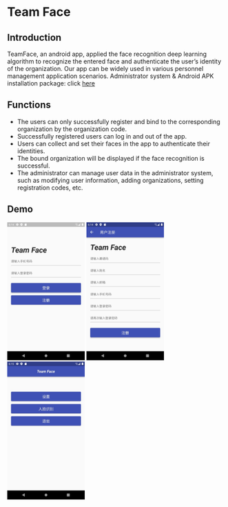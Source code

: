 # Team Face

## Introduction
TeamFace, an android app, applied the face recognition deep learning algorithm to recognize the entered face and authenticate the user’s identity of the organization. Our app can be widely used in various personnel management application scenarios.
Administrator system & Android APK installation package: click [here](http://39.103.167.15:2022)

## Functions
* The users can only successfully register and bind to the corresponding organization by the organization code.
* Successfully registered users can log in and out of the app.
* Users can collect and set their faces in the app to authenticate their identities.
* The bound organization will be displayed if the face recognition is successful.
* The administrator can manage user data in the administrator system, such as modifying user information, adding organizations, setting registration codes, etc.

## Demo
<img src="https://github.com/PeimingCHEN/Team-Face/raw/master/demo/login.jpg" width="180"/> <img src="https://github.com/PeimingCHEN/Team-Face/raw/master/demo/signup.jpg" width="180"/> <img src="https://github.com/PeimingCHEN/Team-Face/raw/master/demo/home.jpg" width="180"/>
